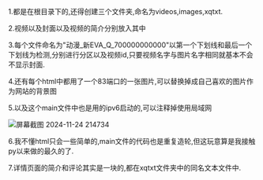 1.都是在根目录下的,还得创建三个文件夹,命名为videos,images,xqtxt.

2.视频以及封面以及视频的简介分别放入其中

3.每个文件命名为"动漫_新EVA_Q_700000000000"以第一个下划线和最后一个下划线为检测,分别进行分区以及视频id,只要视频名字与图片名字相同就基本不会不显示封面.

4.还有每个html中都用了一个83端口的一张图片,可以替换掉成自己喜欢的图片作为网站的背景图

5.以及这个main文件中也是用的ipv6启动的,可以注释掉使用局域网

![屏幕截图 2024-11-24 214734](https://github.com/user-attachments/assets/1cac4c31-a13f-4e85-b054-8562c7d67aed)

6.我不懂html只会一些简单的,main文件的代码也是重复造轮,但这玩意算是我接触py以来做的最久的了.

7.详情页面的简介和评论其实是一块的,都在xqtxt文件夹中的同名文本文件中.
